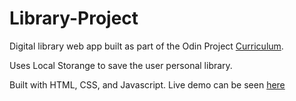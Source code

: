 # Library-Project

Digital library web app built as part of the Odin Project [Curriculum](https://www.theodinproject.com/paths/full-stack-javascript/courses/javascript/lessons/library).

Uses Local Storange to save the user personal library.

Built with HTML, CSS, and Javascript. Live demo can be seen [here](https://jerrytnutt.github.io/Library-Project/)
